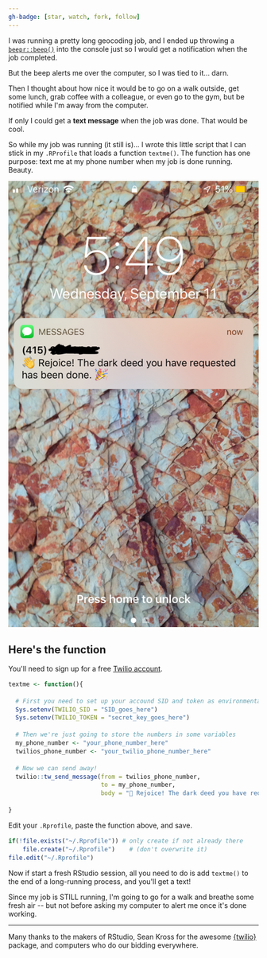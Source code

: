 ```yaml
---
gh-badge: [star, watch, fork, follow]
---
```


I was running a pretty long geocoding job, and I ended up throwing a [`beepr::beep()`](https://www.r-project.org/nosvn/pandoc/beepr.html) into the console just so I would get a notification when the job completed.  

But the beep alerts me over the computer, so I was tied to it...  darn.  

Then I thought about how nice it would be to go on a walk outside, get some lunch, grab coffee with a colleague, or even go to the gym, but be notified while I'm away from the computer.  

If only I could get a **text message** when the job was done. That would be cool.  

So while my job was running (it still is)... I wrote this little script that I can stick in my `.RProfile` that loads a function `textme()`. The function has one purpose: text me at my phone number when my job is done running. Beauty.  


![Victory!](/img/ss.jpg)  


## Here's the function

You'll need to sign up for a free [Twilio account](https://www.twilio.com/).  

```r
textme <- function(){
  
  # First you need to set up your accound SID and token as environmental variables
  Sys.setenv(TWILIO_SID = "SID_goes_here")
  Sys.setenv(TWILIO_TOKEN = "secret_key_goes_here")
 
  # Then we're just going to store the numbers in some variables
  my_phone_number <- "your_phone_number_here"
  twilios_phone_number <- "your_twilio_phone_number_here"
  
  # Now we can send away!
  twilio::tw_send_message(from = twilios_phone_number, 
                          to = my_phone_number, 
                          body = "👋 Rejoice! The dark deed you have requested has been done. 🎉")
  
}
```

Edit your `.Rprofile`, paste the function above, and save.  

```r
if(!file.exists("~/.Rprofile")) # only create if not already there
    file.create("~/.Rprofile")    # (don't overwrite it)
file.edit("~/.Rprofile")
```

Now if start a fresh RStudio session, all you need to do is add `textme()` to the end of a long-running process, and you'll get a text!  

Since my job is STILL running, I'm going to go for a walk and breathe some fresh air -- but not before asking my computer to alert me once it's done working.  

***  


Many thanks to the makers of RStudio, Sean Kross for the awesome [{twilio}](https://github.com/seankross/twilio) package, and computers who do our bidding everywhere.   